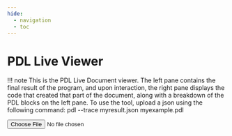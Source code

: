 ```yaml
---
hide:
  - navigation
  - toc
---
```

# PDL Live Viewer

!!! note
    This is the PDL Live Document viewer. The left pane contains the final result of the program, and upon interaction, the right pane displays the code that created that part of the document, along with a breakdown of the PDL blocks on the left pane.
    To use the tool, upload a json using the following command:
    pdl --trace myresult.json myexample.pdl

<style>
  .pdl_block {
    border-radius: 3px;
    margin: 3px;
    padding: 5px;
    margin: 2px;
    vertical-align: middle;
    display: inline-block;
  }
  .pdl_show_result_false {
    color: rgba(0, 0, 0, 0.5);
  }
  .pdl_string {
    background-color: antiquewhite;
  }
  .pdl_empty {
    background-color: rgb(238, 184, 112);
  }
  .pdl_text {
    background-color: rgb(219, 215, 250);
  }
  .pdl_model {
    background-color: rgb(215, 250, 224);
  }
  .pdl_code {
    background-color: rgb(250, 215, 225);
  }
  .pdl_api {
    background-color: rgb(122, 246, 113);
  }
  .pdl_get {
    background-color: rgb(125, 229, 243);
  }
  .pdl_data {
    background-color: rgb(146, 181, 245);
  }
  .pdl_if {
    background-color: rgb(248, 99, 141);
  }
  .pdl_repeat {
    background-color: rgb(251, 201, 86);
  }
  .pdl_repeat_until {
    background-color: rgb(243, 209, 77);
  }
  .pdl_for {
    background-color: rgb(245, 241, 133);
  }
  .pdl_read {
    background-color: rgb(243, 77, 113);
  }
  .pdl_include {
    background-color: rgb(245, 18, 67);
  }
  .pdl_function {
    background-color: rgb(77, 243, 132);
  }
  .pdl_call {
    background-color: rgb(80, 243, 77);
  }
</style>
<!-- Main script -->
<script src="../dist/bundle.js"></script>
<!-- Multi column layout -->
<link rel="stylesheet" type="text/css" href="https://rawgit.com/vitmalina/w2ui/master/dist/w2ui.min.css">
<!-- Main window -->
<div id="mainview">
  <!-- Main window layout -->
  <input type="file" name="input_file" id="input_file">
  <script type="text/javascript">
      document.getElementById('input_file')
        .addEventListener('change', function () {
          let fr = new FileReader();
          fr.onload = function () {
            data = JSON.parse(fr.result)
            pdl_viewer.replace_div('doc', pdl_viewer.show_output(data))
          }
          fr.readAsText(this.files[0]);
        })
  </script>
  <div id="layout" style="height: 900px;"></div>
  <script type="module">
    import { w2layout } from 'https://rawgit.com/vitmalina/w2ui/master/dist/w2ui.es6.min.js'
    let pstyle = 'border: 1px solid #efefef; padding: 5px'
    new w2layout({
      box: '#layout',
      name: 'layout',
      panels: [
        { type: 'left', size: 600, resizable: true, style: pstyle, html: '<div id="doc"></div>' },
        { type: 'main', style: pstyle, html: '<div id="code">Please click on a word on the left to get started.</div>' }
      ]
    })
  </script>
  <script type="text/javascript">
    const example = {
      "kind": "text",
      "description": "Teaching PDL",
      "defs": {},
      "text": [{
        "kind": "read",
        "defs": {},
        "read": null,
        "message": null,
        "multiline": true,
        "def": "QUERY",
        "show_result": false,
        "result": "Bobby had 3 apples. He then added 2. Hence 3 + 2 = 5 How many apple did Bobby have?\n",
      }, {
        "kind": "model",
        "defs": {},
        "model": "ibm/granite-20b-code-instruct-v2",
        "input": {
          "kind": "text",
          "defs": {},
          "text": ["Question: Replace all arithmetic expressions by surrounding them with << >>\nBob had 5 + 2 apples. He ate all them and bought 8 * 67 skittles.\nHe wanted to distribute those among all of 10 children. So each kid\ngot a grand total of 8 * 67 / 10 skittle. Amazing!\n\nAnswer:\nBob had << 5 + 2 >> apples. He ate all them and bought << 8 * 67 >> skittles.\nHe wanted to distribute those among all of 10 children. So each kid\ngot a grand total of << 8 * 67 / 10 >>  skittle. Amazing!\n\nQuestion:\nThe world contains lots of soccer balls. Each team has 5 soccer balls per kid.\nThis team has 30 kids, so the team has 5 * 30 soccer balls.\n\nAnswer:\nThe world contains lots of soccer balls. Each team has 5 soccer balls per kid.\nThis team has 30 kids, so the team has << 5 * 30 >> soccer balls.\n\nQuestion:\nWhat is 5 + 2?\n\nAnswer:\nWhat is << 5 + 2 >>?\n\nQuestion:", {
            "kind": "get",
            "defs": {},
            "get": "QUERY",
            "result": "Bobby had 3 apples. He then added 2. Hence 3 + 2 = 5 How many apple did Bobby have?\n",
          }, "\n\n"],
          "result": "Question: Replace all arithmetic expressions by surrounding them with << >>\nBob had 5 + 2 apples. He ate all them and bought 8 * 67 skittles.\nHe wanted to distribute those among all of 10 children. So each kid\ngot a grand total of 8 * 67 / 10 skittle. Amazing!\n\nAnswer:\nBob had << 5 + 2 >> apples. He ate all them and bought << 8 * 67 >> skittles.\nHe wanted to distribute those among all of 10 children. So each kid\ngot a grand total of << 8 * 67 / 10 >>  skittle. Amazing!\n\nQuestion:\nThe world contains lots of soccer balls. Each team has 5 soccer balls per kid.\nThis team has 30 kids, so the team has 5 * 30 soccer balls.\n\nAnswer:\nThe world contains lots of soccer balls. Each team has 5 soccer balls per kid.\nThis team has 30 kids, so the team has << 5 * 30 >> soccer balls.\n\nQuestion:\nWhat is 5 + 2?\n\nAnswer:\nWhat is << 5 + 2 >>?\n\nQuestion:Bobby had 3 apples. He then added 2. Hence 3 + 2 = 5 How many apple did Bobby have?\n\n\n",
        "parameters": {
          "decoding_method": "greedy",
          "max_new_tokens": 1024,
          "min_new_tokens": 1,
          "repetition_penalty": 1.05
        },
        "def": "QUERY1",
        "show_result": false,
        "result": "\nAnswer:\nBobby had 3 apples. He then added 2. Hence 3 + 2 = 5 How many apple did Bobby have?",
      }, {
        "kind": "model",
        "defs": {},
        "model": "ibm/granite-20b-code-instruct-v2",
        "input": {
          "kind": "text",
          "defs": {},
          "text": ["Question: Write the following prompts in PDL:\nHello world!\nThis is your first prompt descriptor!\n\nAnswer:\n```\ndescription: Hello world!\ntext:\n- \"Hello, world!\\n\"\n- \"This is your first prompt descriptor!\\n\"      \n```\n\nQuestion: Turn the code into PDL:\ncontents = []\nwhile True:\ntry:\n  line = input()\nexcept EOFError:\n  break\ncontents.append(line + \"\\n\")\nresult = ''.join(contents)\n\nAnswer:\n```\ndescription: Example of PDL code block\ntext:\n- lan: python\n  code:\n  - |\n    contents = []\n    while True:\n    try:\n      line = input()\n    except EOFError:\n      break\n    contents.append(line + \"\\n\")\n    result = ''.join(contents)\n```\n\nQuestion: Write the following in PDL where the parts in << >> are done in Python.\nHello world!\nThis is your << expr >> prompt descriptor!\n\nAnswer:\n```\ndescription: Hello world!\ntext:\n- \"Hello, world!\\n\"\n- \"This is your \"\n- lan: python\n  code:\n  - |\n    result = expr\n- \" prompt descriptor!\"\n```\nQuestion: Write the following in PDL where the parts in << >> are done in Python.\nWhat is << 67+ 67 - 78 + 2 >>\n\nAnswer:\n```\ndescription: Hello world!\ntext:\n- \"What is \"\n- lan: python\n  code:\n  - |\n    result = 67+ 67 - 78 + 2\n```\n\n\nQuestion: Write the following in PDL with parts << >> written in Python", {
            "kind": "get",
            "defs": {},
            "get": "QUERY1",
            "result": "\nAnswer:\nBobby had 3 apples. He then added 2. Hence 3 + 2 = 5 How many apple did Bobby have?",
          }, "\n\n"],
          "result": "Question: Write the following prompts in PDL:\nHello world!\nThis is your first prompt descriptor!\n\nAnswer:\n```\ndescription: Hello world!\ntext:\n- \"Hello, world!\\n\"\n- \"This is your first prompt descriptor!\\n\"      \n```\n\nQuestion: Turn the code into PDL:\ncontents = []\nwhile True:\ntry:\n  line = input()\nexcept EOFError:\n  break\ncontents.append(line + \"\\n\")\nresult = ''.join(contents)\n\nAnswer:\n```\ndescription: Example of PDL code block\ntext:\n- lan: python\n  code:\n  - |\n    contents = []\n    while True:\n    try:\n      line = input()\n    except EOFError:\n      break\n    contents.append(line + \"\\n\")\n    result = ''.join(contents)\n```\n\nQuestion: Write the following in PDL where the parts in << >> are done in Python.\nHello world!\nThis is your << expr >> prompt descriptor!\n\nAnswer:\n```\ndescription: Hello world!\ntext:\n- \"Hello, world!\\n\"\n- \"This is your \"\n- lan: python\n  code:\n  - |\n    result = expr\n- \" prompt descriptor!\"\n```\nQuestion: Write the following in PDL where the parts in << >> are done in Python.\nWhat is << 67+ 67 - 78 + 2 >>\n\nAnswer:\n```\ndescription: Hello world!\ntext:\n- \"What is \"\n- lan: python\n  code:\n  - |\n    result = 67+ 67 - 78 + 2\n```\n\n\nQuestion: Write the following in PDL with parts << >> written in Python\nAnswer:\nBobby had 3 apples. He then added 2. Hence 3 + 2 = 5 How many apple did Bobby have?\n\n",
        },
        "parameters": {
          "decoding_method": "greedy",
          "max_new_tokens": 1024,
          "min_new_tokens": 1,
          "repetition_penalty": 1.05
        },
        "def": "PDL",
        "show_result": false,
        "result": "\nAnswer:\n```\ndescription: Bobby had 3 apples. He then added 2. Hence 3 + 2 = 5 How many apple did Bobby have?\ntext:\n- \"Bobby had 3 apples. He then added 2. Hence 3 + 2 = 5 How many apple did Bobby have?\"\n```",
      }, {
        "kind": "code",
        "defs": {},
        "lan": "python",
        "code": ["from pdl import pdl_ast, pdl_interpreter\nfrom pdl.pdl_ast import Program\nfrom pdl.pdl_interpreter import process_prog\nfrom pdl.pdl_interpreter import InterpreterState\nfrom pdl.pdl_interpreter import empty_scope\nimport re\nimport yaml\ns = \"\"\"'\n", {
          "kind": "get",
          "defs": {},
          "get": "PDL",
          "result": "\nAnswer:\n```\ndescription: Bobby had 3 apples. He then added 2. Hence 3 + 2 = 5 How many apple did Bobby have?\ntext:\n- \"Bobby had 3 apples. He then added 2. Hence 3 + 2 = 5 How many apple did Bobby have?\"\n```",
        }, "'\"\"\"\npdl = s.split(\"```\")[1]\nobj = yaml.safe_load(pdl)\nstate = InterpreterState()\ndata = Program.model_validate(obj)\n_, result, _, _ = process_prog(state, empty_scope, data)\n"],
        "def": "RESULT",
        "result": "Bobby had 3 apples. He then added 2. Hence 3 + 2 = 5 How many apple did Bobby have?",
      }, "\n", {
        "kind": "model",
        "defs": {},
        "model": "ibm/granite-13b-instruct-v2",
        "result": "5",
      }],
      "result": "Bobby had 3 apples. He then added 2. Hence 3 + 2 = 5 How many apple did Bobby have?\n5",
    }
    window.addEventListener("load", function () {
      pdl_viewer.replace_div('doc', pdl_viewer.show_output(example))
    });
  </script>
</div>